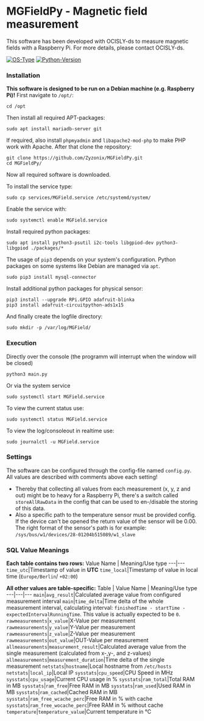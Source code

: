 # MGFieldPy - Magnetic field measurement
This software has been developed with OCISLY-ds to measure magnetic fields with a Raspberry Pi.
For more details, please contact OCISLY-ds.

[![OS-Type](https://img.shields.io/badge/OS%20Type-Linux-blue)]()
[![Python-Version](https://img.shields.io/badge/Python-3.9.2-blue)]()

### Installation
**This software is designed to be run on a Debian machine (e.g. Raspberry Pi)!**
First navigate to ```/opt/```:
```
cd /opt
```
Then install all required APT-packages:
```
sudo apt install mariadb-server git 
```
If required, also install ```phpmyadmin``` and ```libapache2-mod-php``` to make PHP work with Apache. After that clone the repository:
```
git clone https://github.com/Zyzonix/MGFieldPy.git
cd MGFieldPy/
```
Now all required software is downloaded.

To install the service type:
```
sudo cp services/MGField.service /etc/systemd/system/
```

Enable the service with:
```
sudo systemctl enable MGField.service
```

Install required python packages:
```
sudo apt install python3-psutil i2c-tools libgpiod-dev python3-libgpiod ./packages/* 
```
The usage of ```pip3``` depends on your system's configuration. Python packages on some systems like Debian are managed via ```apt```.
```
sudo pip3 install mysql-connector
```
Install additional python packages for physical sensor:
```
pip3 install --upgrade RPi.GPIO adafruit-blinka
pip3 install adafruit-circuitpython-ads1x15
```
And  finally create the logfile directory:
```
sudo mkdir -p /var/log/MGField/
```


### Execution
Directly over the console (the programm will interrupt when the window will be closed)
```
python3 main.py
```
Or via the system service
```
sudo systemctl start MGField.service
```
To view the current status use:
```
sudo systemctl status MGField.service
```
To view the log/consoleout in realtime use:
```
sudo journalctl -u MGField.service
```

### Settings
The software can be configured through the config-file named ```config.py```. All values are described with comments above each setting!

- Thereby that collecting all values from each measurement (x, y, z and out) might be to heavy for a Raspberry Pi, there's a switch called ```storeAllRawData``` in the config that can be used to en-/disable the storing of this data.
- Also a specific path to the temperature sensor must be provided config. If the device can't be opened the return value of the sensor will be 0.00. The right format of the sensor's path is for example: ```/sys/bus/w1/devices/28-01204b515089/w1_slave```


### SQL Value Meanings
**Each table contains two rows:**
Value Name | Meaning/Use type
---|---
```time_utc```|Timestamp of value in **UTC**
```time_local```|Timestamp of value in local time (```Europe/Berlin```/ ```+02:00```)

**All other values are table-specific:**
Table | Value Name | Meaning/Use type
---|---|---
```main```|```avg_result```|Calculated average value from configured measurement interval
```main```|```time_delta```|Time delta of the whole measurement interval, calculating interval: ```finishedTime - startTime - expectedIntervalRunningTime```. This value is actually expected to be ```0```.
```rawmeasurements```|```x_value```|X-Value per measurement
```rawmeasurements```|```y_value```|Y-Value per measurement
```rawmeasurements```|```z_value```|Z-Value per measurement
```rawmeasurements```|```out_value```|OUT-Value per measurement
```allmeasurements```|```measurement_result```|Calculated average value from the single measurement (calculated from x-,y-, and z-values)
```allmeasurements```|```measurement_duration```|Time delta of the single measurement
```netstats```|```hostname```|Local hostname from ```/etc/hosts```
```netstats```|```local_ip```|Local IP
```sysstats```|```cpu_speed```|CPU Speed in MHz
```sysstats```|```cpu_usage```|Current CPU usage in %
```sysstats```|```ram_total```|Total RAM in MB
```sysstats```|```ram_free```|Free RAM in MB
```sysstats```|```ram_used```|Used RAM in MB
```sysstats```|```ram_cached```|Cached RAM in MB
```sysstats```|```ram_free_wcache_perc```|Free RAM in % with cache
```sysstats```|```ram_free_wocache_perc```|Free RAM in % without cache
```temperature```|```temperature_value```|Current temperature in °C
